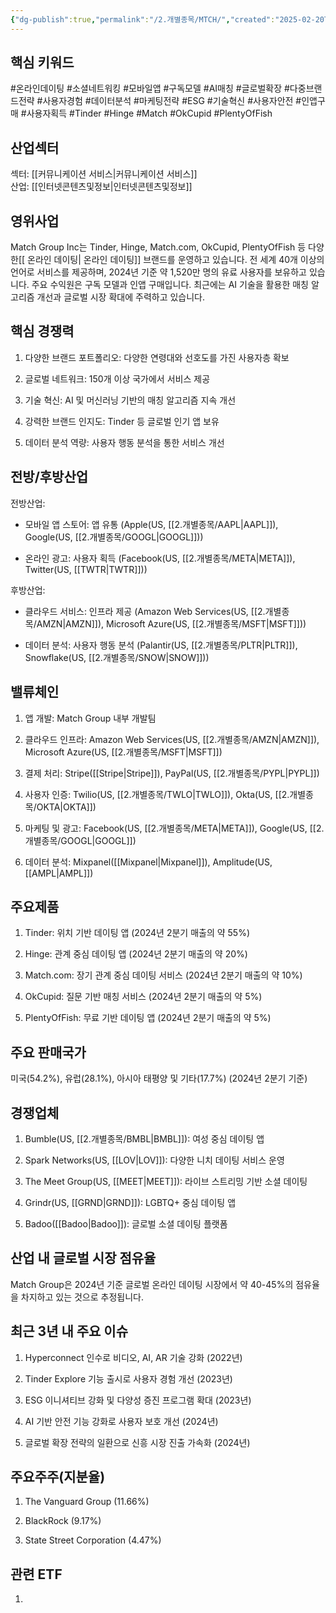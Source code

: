 ```yaml
---
{"dg-publish":true,"permalink":"/2.개별종목/MTCH/","created":"2025-02-20T10:39:27.902+09:00","updated":"2025-07-29T21:37:04.949+09:00"}
---
```


## 핵심 키워드

#온라인데이팅 #소셜네트워킹 #모바일앱 #구독모델 #AI매칭 #글로벌확장 #다중브랜드전략 #사용자경험 #데이터분석 #마케팅전략 #ESG #기술혁신 #사용자안전 #인앱구매 #사용자획득 #Tinder #Hinge #Match #OkCupid #PlentyOfFish

## 산업섹터

섹터: [[커뮤니케이션 서비스\|커뮤니케이션 서비스]]  
산업: [[인터넷콘텐츠및정보\|인터넷콘텐츠및정보]]

## 영위사업

Match Group Inc는 Tinder, Hinge, Match.com, OkCupid, PlentyOfFish 등 다양한[[ 온라인 데이팅\| 온라인 데이팅]] 브랜드를 운영하고 있습니다. 전 세계 40개 이상의 언어로 서비스를 제공하며, 2024년 기준 약 1,520만 명의 유료 사용자를 보유하고 있습니다. 주요 수익원은 구독 모델과 인앱 구매입니다. 최근에는 AI 기술을 활용한 매칭 알고리즘 개선과 글로벌 시장 확대에 주력하고 있습니다.

## 핵심 경쟁력

1. 다양한 브랜드 포트폴리오: 다양한 연령대와 선호도를 가진 사용자층 확보
    
2. 글로벌 네트워크: 150개 이상 국가에서 서비스 제공
    
3. 기술 혁신: AI 및 머신러닝 기반의 매칭 알고리즘 지속 개선
    
4. 강력한 브랜드 인지도: Tinder 등 글로벌 인기 앱 보유
    
5. 데이터 분석 역량: 사용자 행동 분석을 통한 서비스 개선
    

## 전방/후방산업

전방산업:

- 모바일 앱 스토어: 앱 유통 (Apple(US, [[2.개별종목/AAPL\|AAPL]]), Google(US, [[2.개별종목/GOOGL\|GOOGL]]))
    
- 온라인 광고: 사용자 획득 (Facebook(US, [[2.개별종목/META\|META]]), Twitter(US, [[TWTR\|TWTR]]))
    

후방산업:

- 클라우드 서비스: 인프라 제공 (Amazon Web Services(US, [[2.개별종목/AMZN\|AMZN]]), Microsoft Azure(US, [[2.개별종목/MSFT\|MSFT]]))
    
- 데이터 분석: 사용자 행동 분석 (Palantir(US, [[2.개별종목/PLTR\|PLTR]]), Snowflake(US, [[2.개별종목/SNOW\|SNOW]]))
    

## 밸류체인

1. 앱 개발: Match Group 내부 개발팀
    
2. 클라우드 인프라: Amazon Web Services(US, [[2.개별종목/AMZN\|AMZN]]), Microsoft Azure(US, [[2.개별종목/MSFT\|MSFT]])
    
3. 결제 처리: Stripe([[Stripe\|Stripe]]), PayPal(US, [[2.개별종목/PYPL\|PYPL]])
    
4. 사용자 인증: Twilio(US, [[2.개별종목/TWLO\|TWLO]]), Okta(US, [[2.개별종목/OKTA\|OKTA]])
    
5. 마케팅 및 광고: Facebook(US, [[2.개별종목/META\|META]]), Google(US, [[2.개별종목/GOOGL\|GOOGL]])
    
6. 데이터 분석: Mixpanel([[Mixpanel\|Mixpanel]]), Amplitude(US, [[AMPL\|AMPL]])
    

## 주요제품

1. Tinder: 위치 기반 데이팅 앱 (2024년 2분기 매출의 약 55%)
    
2. Hinge: 관계 중심 데이팅 앱 (2024년 2분기 매출의 약 20%)
    
3. Match.com: 장기 관계 중심 데이팅 서비스 (2024년 2분기 매출의 약 10%)
    
4. OkCupid: 질문 기반 매칭 서비스 (2024년 2분기 매출의 약 5%)
    
5. PlentyOfFish: 무료 기반 데이팅 앱 (2024년 2분기 매출의 약 5%)
    

## 주요 판매국가

미국(54.2%), 유럽(28.1%), 아시아 태평양 및 기타(17.7%) (2024년 2분기 기준)

## 경쟁업체

1. Bumble(US, [[2.개별종목/BMBL\|BMBL]]): 여성 중심 데이팅 앱
    
2. Spark Networks(US, [[LOV\|LOV]]): 다양한 니치 데이팅 서비스 운영
    
3. The Meet Group(US, [[MEET\|MEET]]): 라이브 스트리밍 기반 소셜 데이팅
    
4. Grindr(US, [[GRND\|GRND]]): LGBTQ+ 중심 데이팅 앱
    
5. Badoo([[Badoo\|Badoo]]): 글로벌 소셜 데이팅 플랫폼
    

## 산업 내 글로벌 시장 점유율

Match Group은 2024년 기준 글로벌 온라인 데이팅 시장에서 약 40-45%의 점유율을 차지하고 있는 것으로 추정됩니다.

## 최근 3년 내 주요 이슈

1. Hyperconnect 인수로 비디오, AI, AR 기술 강화 (2022년)
    
2. Tinder Explore 기능 출시로 사용자 경험 개선 (2023년)
    
3. ESG 이니셔티브 강화 및 다양성 증진 프로그램 확대 (2023년)
    
4. AI 기반 안전 기능 강화로 사용자 보호 개선 (2024년)
    
5. 글로벌 확장 전략의 일환으로 신흥 시장 진출 가속화 (2024년)
    

## 주요주주(지분율)

1. The Vanguard Group (11.66%)
    
2. BlackRock (9.17%)
    
3. State Street Corporation (4.47%)
    

## 관련 ETF

1.